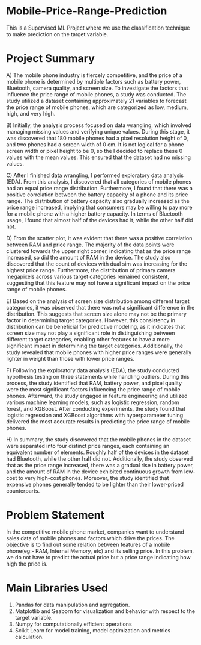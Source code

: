 # Mobile-Price-Range-Prediction
This is a Supervised ML Project where we use the classification technique to make prediction on the target variable.

# Project Summary

A) The mobile phone industry is fiercely competitive, and the price of a mobile phone is determined by multiple factors such as battery power, Bluetooth, camera quality, and screen size. To investigate the factors that influence the price range of mobile phones, a study was conducted. The study utilized a dataset containing approximately 21 variables to forecast the price range of mobile phones, which are categorized as low, medium, high, and very high.

B) Initially, the analysis process focused on data wrangling, which involved managing missing values and verifying unique values. During this stage, it was discovered that 180 mobile phones had a pixel resolution height of 0, and two phones had a screen width of 0 cm. It is not logical for a phone screen width or pixel height to be 0, so the I decided to replace these 0 values with the mean values. This ensured that the dataset had no missing values.

C) After I finished data wrangling, I performed exploratory data analysis (EDA). From this analysis, I discovered that all categories of mobile phones had an equal price range distribution. Furthermore, I found that there was a positive correlation between the battery capacity of a phone and its price range. The distribution of battery capacity also gradually increased as the price range increased, implying that consumers may be willing to pay more for a mobile phone with a higher battery capacity. In terms of Bluetooth usage, I found that almost half of the devices had it, while the other half did not.

D) From the scatter plot, it was evident that there was a positive correlation between RAM and price range. The majority of the data points were clustered towards the upper right corner, indicating that as the price range increased, so did the amount of RAM in the device. The study also discovered that the count of devices with dual sim was increasing for the highest price range. Furthermore, the distribution of primary camera megapixels across various target categories remained consistent, suggesting that this feature may not have a significant impact on the price range of mobile phones.

E) Based on the analysis of screen size distribution among different target categories, it was observed that there was not a significant difference in the distribution. This suggests that screen size alone may not be the primary factor in determining target categories. However, this consistency in distribution can be beneficial for predictive modeling, as it indicates that screen size may not play a significant role in distinguishing between different target categories, enabling other features to have a more significant impact in determining the target categories. Additionally, the study revealed that mobile phones with higher price ranges were generally lighter in weight than those with lower price ranges.

F) Following the exploratory data analysis (EDA), the study conducted hypothesis testing on three statements while handling outliers. During this process, the study identified that RAM, battery power, and pixel quality were the most significant factors influencing the price range of mobile phones. Afterward, the study engaged in feature engineering and utilized various machine learning models, such as logistic regression, random forest, and XGBoost. After conducting experiments, the study found that logistic regression and XGBoost algorithms with hyperparameter tuning delivered the most accurate results in predicting the price range of mobile phones.

H) In summary, the study discovered that the mobile phones in the dataset were separated into four distinct price ranges, each containing an equivalent number of elements. Roughly half of the devices in the dataset had Bluetooth, while the other half did not. Additionally, the study observed that as the price range increased, there was a gradual rise in battery power, and the amount of RAM in the device exhibited continuous growth from low-cost to very high-cost phones. Moreover, the study identified that expensive phones generally tended to be lighter than their lower-priced counterparts.

# Problem Statement

In the competitive mobile phone market, companies want to understand sales data of mobile phones and factors which drive the prices. The objective is to find out some relation between features of a mobile phone(eg:- RAM, Internal Memory, etc) and its selling price. In this problem, we do not have to predict the actual price but a price range indicating how high the price is.

# Main Libraries Used

1. Pandas for data manipulation and agrregation.
2. Matplotlib and Seaborn for visualization and behavior with respect to the target variable.
3. Numpy for computationally efficient operations
4. Scikit Learn for model training, model optimization and metrics calculation.
